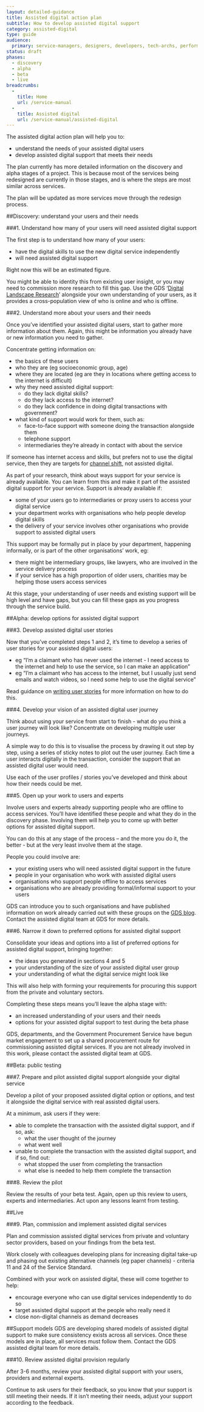 ```yaml
---
layout: detailed-guidance
title: Assisted digital action plan
subtitle: How to develop assisted digital support
category: assisted-digital
type: guide
audience:
  primary: service-managers, designers, developers, tech-archs, performance-analysts, user-researchers, content-designers
status: draft
phases:
  - discovery
  - alpha
  - beta
  - live
breadcrumbs:
  -
    title: Home
    url: /service-manual
  -
    title: Assisted digital
    url: /service-manual/assisted-digital
---
```


The assisted digital action plan will help you to:
 
* understand the needs of your assisted digital users
* develop assisted digital support that meets their needs

The plan currently has more detailed information on the discovery and alpha stages of a project. This is because most of the services being redesigned are currently in those stages, and is where the steps are most similar across services.
 
The plan will be updated as more services move through the redesign process.

##Discovery: understand your users and their needs

###1. Understand how many of your users will need assisted digital support

The first step is to understand how many of your users:

* have the digital skills to use the new digital service independently
* will need assisted digital support
 
Right now this will be an estimated figure.

You might be able to identity this from existing user insight, or you may need to commission more research to fill this gap. Use the GDS ‘[Digital Landscape Research](http://publications.cabinetoffice.gov.uk/digital/research/)’ alongside your own understanding of your users, as it provides a cross-population view of who is online and who is offline.

###2. Understand more about your users and their needs
 
Once you’ve identified your assisted digital users, start to gather more information about them. Again, this might be information you already have or new information you need to gather.

Concentrate getting information on:

* the basics of these users  
* who they are (eg socioeconomic group, age)
* where they are located (eg are they in locations where getting access to the internet is difficult)
* why they need assisted digital support:
    * do they lack digital skills?
    * do they lack access to the internet?
    * do they lack confidence in doing digital transactions with government?
* what kind of support would work for them, such as:
    * face-to-face support with someone doing the transaction alongside them
    * telephone support
    * intermediaries they’re already in contact with about the service

If someone has internet access and skills, but prefers not to use the digital service, then they are targets for [channel shift](/service-manual/measurement/digital-takeup.html), not assisted digital.
 
As part of your research, think about ways support for your service is already available. You can learn from this and make it part of the assisted digital support for your service. Support is already available if:

* some of your users go to intermediaries or proxy users to access your digital service
* your department works with organisations who help people develop digital skills
* the delivery of your service involves other organisations who provide support to assisted digital users
 
This support may be formally put in place by your department, happening informally, or is part of the other organisations’ work, eg:
 
* there might be intermediary groups, like lawyers, who are involved in the service delivery process
* if your service has a high proportion of older users, charities may be helping those users access services
 
At this stage, your understanding of user needs and existing support will be high level and have gaps, but you can fill these gaps as you progress through the service build.

##Alpha: develop options for assisted digital support

###3. Develop assisted digital user stories
 
Now that you’ve completed steps 1 and 2, it’s time to develop a series of user stories for your assisted digital users:

* eg “I’m a claimant who has never used the internet - I need access to the internet and help to use the service, so I can make an application”
* eg “I’m a claimant who has access to the internet, but I usually just send emails and watch videos, so I need some help to use the digital service”
 
Read guidance on [writing user stories](/service-manual/agile/writing-user-stories.html) for more information on how to do this.

###4. Develop your vision of an assisted digital user journey

Think about using your service from start to finish - what do you think a user journey will look like? Concentrate on developing multiple user journeys.
 
A simple way to do this is to visualise the process by drawing it out step by step, using a series of sticky notes to plot out the user journey. Each time a user interacts digitally in the transaction, consider the support that an assisted digital user would need.
 
Use each of the user profiles / stories you’ve developed and think about how their needs could be met.

###5. Open up your work to users and experts

Involve users and experts already supporting people who are offline to access services. You’ll have identified these people and what they do in the discovery phase. Involving them will help you to come up with better options for assisted digital support.
 
You can do this at any stage of the process – and the more you do it, the better - but at the very least involve them at the stage.
 
People you could involve are:

* your existing users who will need assisted digital support in the future
* people in your organisation who work with assisted digital users
* organisations who support people offline to access services
* organisations who are already providing formal/informal support to your users

GDS can introduce you to such organisations and have published information on work already carried out with these groups on the [GDS blog](http://digital.cabinetoffice.gov.uk/). Contact the assisted digital team at GDS for more details.
  
###6. Narrow it down to preferred options for assisted digital support
 
Consolidate your ideas and options into a list of preferred options for assisted digital support, bringing together:

* the ideas you generated in sections 4 and 5
* your understanding of the size of your assisted digital user group
* your understanding of what the digital service might look like

This will also help with forming your requirements for procuring this support from the private and voluntary sectors.
 
Completing these steps means you’ll leave the alpha stage with:

* an increased understanding of your users and their needs
* options for your assisted digital support to test during the beta phase
 
GDS, departments, and the Government Procurement Service have begun market engagement to set up a shared procurement route for commissioning assisted digital services. If you are not already involved in this work, please contact the assisted digital team at GDS.
 
##Beta: public testing

###7. Prepare and pilot assisted digital support alongside your digital service

Develop a pilot of your proposed assisted digital option or options, and test it alongside the digital service with real assisted digital users.

At a minimum, ask users if they were:

* able to complete the transaction with the assisted digital support, and if so, ask:
    * what the user thought of the journey
    * what went well
* unable to complete the transaction with the assisted digital support, and if so, find out:
    * what stopped the user from completing the transaction
    * what else is needed to help them complete the transaction

###8. Review the pilot

Review the results of your beta test. Again, open up this review to users, experts and intermediaries. Act upon any lessons learnt from testing.

##Live

###9. Plan, commission and implement assisted digital services
 
Plan and commission assisted digital services from private and voluntary sector providers, based on your findings from the beta test.
 
Work closely with colleagues developing plans for increasing digital take-up and phasing out existing alternative channels (eg paper channels) - criteria 11 and 24 of the Service Standard.

Combined with your work on assisted digital, these will come together to help:

* encourage everyone who can use digital services independently to do so
* target assisted digital support at the people who really need it
* close non-digital channels as demand decreases
 
##Support models
GDS are developing shared models of assisted digital support to make sure consistency exists across all services. Once these models are in place, all services must follow them. Contact the GDS assisted digital team for more details.

###10. Review assisted digital provision regularly
 
After 3-6 months, review your assisted digital support with your users, providers and external experts.

Continue to ask users for their feedback, so you know that your support is still meeting their needs. If it isn’t meeting their needs, adjust your support according to the feedback.
